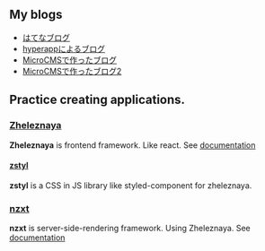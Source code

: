 ## My blogs

* [はてなブログ](https://kojiro-ueda.hatenablog.com/)
* [hyperappによるブログ](https://naoki-tomita.github.io/blog/dist/index.html)
* [MicroCMSで作ったブログ](https://naoki-tomita.github.io/micro-cms-blog/dist/#/entries)
* [MicroCMSで作ったブログ2](https://ku-tech.netlify.app/)

## Practice creating applications.
### [Zheleznaya](https://github.com/naoki-tomita/zheleznaya) 
**Zheleznaya** is frontend framework. Like react.
See [documentation](https://zheleznaya.netlify.app/)

#### [zstyl](https://github.com/naoki-tomita/zstyl)
**zstyl** is a CSS in JS library like styled-component for zheleznaya.

### [nzxt](https://github.com/naoki-tomita/nzxt) 
**nzxt** is server-side-rendering framework. Using Zheleznaya.
See [documentation](http://www.nzxt-docs.tk/)
